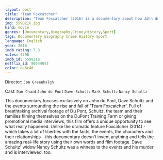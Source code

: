 ```yaml
---
layout: post
title: "Team Foxcatcher"
description: "Team Foxcatcher (2016) is a documentary about how John du Pont used his money supposedly to help the USA Olympic Wrestling Team by building expensive training facilities on his home property, called 'Foxcatcher'. Dave Schultz, the USA's most successful wrestler at the time, was among the closest friends of John du Pont, defending him when Du Pont's bizarre activities began to cause concern among those living on the 'Foxcatcher' estate. Eventually, Schultz's loyalty to John du Pont would cost him his life..."
img: 5598216.jpg
kind: movie
genres: [Documentary,Biography,Crime,History,Sport]
tags: Documentary Biography Crime History Sport 
language: English
year: 2016
imdb_rating: 7.3
votes: 4790
imdb_id: 5598216
netflix_id: 80044093
color: ee6c4d
---
```

Director: `Jon Greenhalgh`  

Cast: `Dan Chaid` `John du Pont` `Dave Schultz` `Mark Schultz` `Nancy Schultz` 

This documentary focuses exclusively on John du Pont, Dave Schultz and the events surrounding the rise and fall of 'Team Foxcatcher'. Full of breathtaking archival footage of Du Pont, Schultz, the team and their families filming themselves on the DuPont Training Farm or giving promotional media interviews, this film offers a unique opportunity to see what really happened. Unlike the dramatic feature Foxcatcher (2014) - which takes a lot of liberties with the facts, the events, the characters and their relationships - this documentary doesn't invent anything and tells the amazing real-life story using their own words and film footage. Dave Schultz' widow Nancy Schultz was a witness to the events and his murder and is interviewed, too.